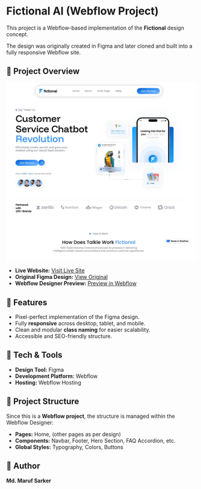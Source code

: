 # Fictional AI (Webflow Project)

This project is a Webflow-based implementation of the **Fictional** design concept.

The design was originally created in Figma and later cloned and built into a fully responsive Webflow site.  

## 📌 Project Overview

![Fictional AI Preview](./demo.jpg)

- **Live Website:** [Visit Live Site](https://fictional-ai-landing-page.webflow.io)
- **Original Figma Design:** [View Original](https://www.figma.com/design/GXSp5NJemQsLslFKQtbOoa/Saas---Fictional-AI--Copy---Copy-?node-id=7001-2315&t=miLpk3d5No7PQbHN-1)
- **Webflow Designer Preview:** [Preview in Webflow](https://preview.webflow.com/preview/fictional-ai-landing-page?utm_medium=preview_link&utm_source=designer&utm_content=fictional-ai-landing-page&preview=bee8a0a727d4c56e4a6cdce2741b1fb4&workflow=preview)  

## 🎨 Features

- Pixel-perfect implementation of the Figma design.  
- Fully **responsive** across desktop, tablet, and mobile.  
- Clean and modular **class naming** for easier scalability.  
- Accessible and SEO-friendly structure.  

## 🚀 Tech & Tools

- **Design Tool:** Figma  
- **Development Platform:** Webflow  
- **Hosting:** Webflow Hosting  

## 📂 Project Structure

Since this is a **Webflow project**, the structure is managed within the Webflow Designer:  
- **Pages:** Home, (other pages as per design)  
- **Components:** Navbar, Footer, Hero Section, FAQ Accordion, etc.  
- **Global Styles:** Typography, Colors, Buttons  

## 👤 Author

**Md. Maruf Sarker**